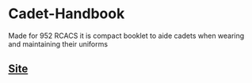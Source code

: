 # Cadet-Handbook
Made for 952 RCACS it is compact booklet to aide cadets when wearing and maintaining their uniforms


## [Site](tomkap011.github.io/cadet-handbook)
